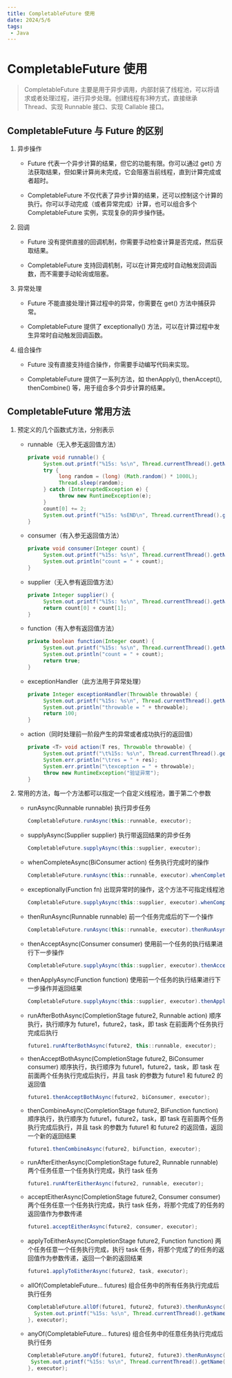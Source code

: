 ```yaml
---
title: CompletableFuture 使用
date: 2024/5/6
tags:
 - Java
---
```


# CompletableFuture 使用

> CompletableFuture 主要是用于异步调用，内部封装了线程池，可以将请求或者处理过程，进行异步处理。创建线程有3种方式，直接继承 Thread、实现 Runnable 接口、实现 Callable 接口。

## CompletableFuture 与 Future 的区别

1. 异步操作

   * Future 代表一个异步计算的结果，但它的功能有限。你可以通过 get() 方法获取结果，但如果计算尚未完成，它会阻塞当前线程，直到计算完成或者超时。
   
   * CompletableFuture 不仅代表了异步计算的结果，还可以控制这个计算的执行。你可以手动完成（或者异常完成）计算，也可以组合多个 CompletableFuture 实例，实现复杂的异步操作链。

2. 回调

	* Future 没有提供直接的回调机制，你需要手动检查计算是否完成，然后获取结果。

	* CompletableFuture 支持回调机制，可以在计算完成时自动触发回调函数，而不需要手动轮询或阻塞。

3. 异常处理

	* Future 不能直接处理计算过程中的异常，你需要在 get() 方法中捕获异常。

   * CompletableFuture 提供了 exceptionally() 方法，可以在计算过程中发生异常时自动触发回调函数。

4. 组合操作

	* Future 没有直接支持组合操作，你需要手动编写代码来实现。

   * CompletableFuture 提供了一系列方法，如 thenApply(), thenAccept(), thenCombine() 等，用于组合多个异步计算的结果。

## CompletableFuture 常用方法

1. 预定义的几个函数式方法，分别表示

	* runnable（无入参无返回值方法）
		
		```java
		private void runnable() {
			 System.out.printf("%15s: %s\n", Thread.currentThread().getName(), LocalTime.now().format(formatter));
			 try {
				  long random = (long) (Math.random() * 1000L);
				  Thread.sleep(random);
			 } catch (InterruptedException e) {
				  throw new RuntimeException(e);
			 }
			 count[0] += 2;
			 System.out.printf("%15s: %sEND\n", Thread.currentThread().getName(), LocalTime.now().format(formatter));
		}
		```
   
   * consumer（有入参无返回值方法）
   
		```java
		private void consumer(Integer count) {
			 System.out.printf("%15s: %s\n", Thread.currentThread().getName(), LocalTime.now().format(formatter));
			 System.out.println("count = " + count);
		}
		```
   
   * supplier（无入参有返回值方法）

		```java
		private Integer supplier() {
			 System.out.printf("%15s: %s\n", Thread.currentThread().getName(), LocalTime.now().format(formatter));
			 return count[0] + count[1];
		}
		```

   * function（有入参有返回值方法）
   
		```java
		private boolean function(Integer count) {
			 System.out.printf("%15s: %s\n", Thread.currentThread().getName(), LocalTime.now().format(formatter));
			 System.out.println("count = " + count);
			 return true;
		}
		```

	* exceptionHandler（此方法用于异常处理）

		```java
		private Integer exceptionHandler(Throwable throwable) {
			 System.out.printf("%15s: %s\n", Thread.currentThread().getName(), LocalTime.now().format(formatter));
			 System.out.println("throwable = " + throwable);
			 return 100;
		}
		```

   * action（同时处理前一阶段产生的异常或者成功执行的返回值）

		```java
		private <T> void action(T res, Throwable throwable) {
			 System.out.printf("\t%15s: %s\n", Thread.currentThread().getName(), LocalTime.now().format(formatter));
			 System.err.println("\tres = " + res);
			 System.err.println("\texception = " + throwable);
			 throw new RuntimeException("验证异常");
		}
		```
  
2. 常用的方法，每一个方法都可以指定一个自定义线程池，置于第二个参数

   * runAsync(Runnable runnable) 执行异步任务

	   ```java
	   CompletableFuture.runAsync(this::runnable, executor);
	   ```
   
	* supplyAsync(Supplier supplier) 执行带返回结果的异步任务
   
      ```java
      CompletableFuture.supplyAsync(this::supplier, executor);
      ```
   
	* whenCompleteAsync(BiConsumer action) 任务执行完成时的操作
   
      ```java
      CompletableFuture.runAsync(this::runnable, executor).whenCompleteAsync(this::action, executor);
      ```
   
	* exceptionally(Function fn) 出现异常时的操作，这个方法不可指定线程池

		```java
		CompletableFuture.supplyAsync(this::supplier, executor).whenCompleteAsync(this::action, executor).exceptionally(this::exceptionHandler);
		```
   
	* thenRunAsync(Runnable runnable) 前一个任务完成后的下一个操作

		```java
  		CompletableFuture.runAsync(this::runnable, executor).thenRunAsync(this::runnable, executor);
  		```

	* thenAcceptAsync(Consumer consumer) 使用前一个任务的执行结果进行下一步操作

	   ```java
	   CompletableFuture.supplyAsync(this::supplier, executor).thenAcceptAsync(this::consumer, executor);
      ```

	* thenApplyAsync(Function function) 使用前一个任务的执行结果进行下一步操作并返回结果

	   ```java
	   CompletableFuture.supplyAsync(this::supplier, executor).thenApplyAsync(this::function, executor);
      ```

	* runAfterBothAsync(CompletionStage future2, Runnable action) 顺序执行，执行顺序为 future1，future2，task，即 task 在前面两个任务执行完成后执行

	   ```java
	   future1.runAfterBothAsync(future2, this::runnable, executor);
      ```

	* thenAcceptBothAsync(CompletionStage future2, BiConsumer consumer) 顺序执行，执行顺序为 future1，future2，task，即 task 在前面两个任务执行完成后执行，并且 task 的参数为 future1 和 future2 的返回值

	   ```java
	   future1.thenAcceptBothAsync(future2, biConsumer, executor);
      ```
   
	* thenCombineAsync(CompletionStage future2, BiFunction function) 顺序执行，执行顺序为 future1，future2，task，即 task 在前面两个任务执行完成后执行，并且 task 的参数为 future1 和 future2 的返回值，返回一个新的返回结果
   
		```java
		future1.thenCombineAsync(future2, biFunction, executor);
      ```

	* runAfterEitherAsync(CompletionStage future2, Runnable runnable) 两个任务任意一个任务执行完成，执行 task 任务
   
		```java
	   future1.runAfterEitherAsync(future2, runnable, executor);
	   ```
  
	* acceptEitherAsync(CompletionStage future2, Consumer consumer) 两个任务任意一个任务执行完成，执行 task 任务，将那个完成了的任务的返回值作为参数传递
   
	   ```java
	   future1.acceptEitherAsync(future2, consumer, executor);
	   ```
   
	* applyToEitherAsync(CompletionStage future2, Function function) 两个任务任意一个任务执行完成，执行 task 任务，将那个完成了的任务的返回值作为参数传递，返回一个新的返回结果
   	
		```java
		future1.applyToEitherAsync(future2, task, executor);
      ```
   
	* allOf(CompletableFuture... futures) 组合任务中的所有任务执行完成后执行任务
   
		```java
	   CompletableFuture.allOf(future1, future2, future3).thenRunAsync(() -> {
	      System.out.printf("%15s: %s\n", Thread.currentThread().getName(), LocalTime.now().format(formatter));
	   }, executor);
	   ```
  
	* anyOf(CompletableFuture... futures) 组合任务中的任意任务执行完成后执行任务

	   ```java
	   CompletableFuture.anyOf(future1, future2, future3).thenRunAsync(() -> {
	   	System.out.printf("%15s: %s\n", Thread.currentThread().getName(), LocalTime.now().format(formatter));
	   }, executor);
	   ```
  